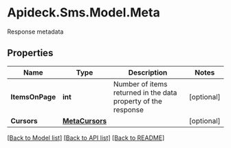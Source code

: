 # Apideck.Sms.Model.Meta
Response metadata

## Properties

Name | Type | Description | Notes
------------ | ------------- | ------------- | -------------
**ItemsOnPage** | **int** | Number of items returned in the data property of the response | [optional] 
**Cursors** | [**MetaCursors**](MetaCursors.md) |  | [optional] 

[[Back to Model list]](../README.md#documentation-for-models) [[Back to API list]](../README.md#documentation-for-api-endpoints) [[Back to README]](../README.md)

